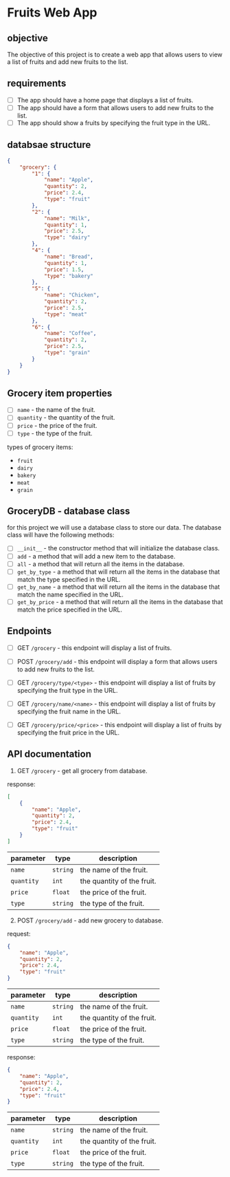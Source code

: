 # Fruits Web App

## objective

The objective of this project is to create a web app that allows users to view a list of fruits and add new fruits to the list.

## requirements

- [ ] The app should have a home page that displays a list of fruits.
- [ ] The app should have a form that allows users to add new fruits to the list.
- [ ] The app should show a fruits by specifying the fruit type in the URL.

## databsae structure

```json
{
    "grocery": {
        "1": {
            "name": "Apple",
            "quantity": 2,
            "price": 2.4,
            "type": "fruit"
        },
        "2": {
            "name": "Milk",
            "quantity": 1,
            "price": 2.5,
            "type": "dairy"
        },
        "4": {
            "name": "Bread",
            "quantity": 1,
            "price": 1.5,
            "type": "bakery"
        },
        "5": {
            "name": "Chicken",
            "quantity": 2,
            "price": 2.5,
            "type": "meat"
        },
        "6": {
            "name": "Coffee",
            "quantity": 2,
            "price": 2.5,
            "type": "grain"
        }
    }
}
```

## Grocery item properties

- [ ] `name` - the name of the fruit.
- [ ] `quantity` - the quantity of the fruit.
- [ ] `price` - the price of the fruit.
- [ ] `type` - the type of the fruit.

types of grocery items:

- `fruit`
- `dairy`
- `bakery`
- `meat`
- `grain`

## GroceryDB - database class

for this project we will use a database class to store our data. The database class will have the following methods:

- [ ] `__init__` - the constructor method that will initialize the database class.
- [ ] `add` - a method that will add a new item to the database.
- [ ] `all` - a method that will return all the items in the database.
- [ ] `get_by_type` - a method that will return all the items in the database that match the type specified in the URL.
- [ ] `get_by_name` - a method that will return all the items in the database that match the name specified in the URL.
- [ ] `get_by_price` - a method that will return all the items in the database that match the price specified in the URL.

## Endpoints

- [ ] GET `/grocery` - this endpoint will display a list of fruits.
- [ ] POST `/grocery/add` - this endpoint will display a form that allows users to add new fruits to the list.
- [ ] GET `/grocery/type/<type>` - this endpoint will display a list of fruits by specifying the fruit type in the URL.
- [ ] GET `/grocery/name/<name>` - this endpoint will display a list of fruits by specifying the fruit name in the URL.
- [ ] GET `/grocery/price/<price>` - this endpoint will display a list of fruits by specifying the fruit price in the URL.


## API documentation

1. GET `/grocery` - get all grocery from database.

response:

```json
[
    {
        "name": "Apple",
        "quantity": 2,
        "price": 2.4,
        "type": "fruit"
    }
]
```

| parameter | type | description |
| --- | --- | --- |
| `name` | `string` | the name of the fruit. |
| `quantity` | `int` | the quantity of the fruit. |
| `price` | `float` | the price of the fruit. |
| `type` | `string` | the type of the fruit. |

2. POST `/grocery/add` - add new grocery to database.

request:

```json
{
    "name": "Apple",
    "quantity": 2,
    "price": 2.4,
    "type": "fruit"
}
```

| parameter | type | description |
| --- | --- | --- |
| `name` | `string` | the name of the fruit. |
| `quantity` | `int` | the quantity of the fruit. |
| `price` | `float` | the price of the fruit. |
| `type` | `string` | the type of the fruit. |

response:

```json
{
    "name": "Apple",
    "quantity": 2,
    "price": 2.4,
    "type": "fruit"
}
```

| parameter | type | description |
| --- | --- | --- |
| `name` | `string` | the name of the fruit. |
| `quantity` | `int` | the quantity of the fruit. |
| `price` | `float` | the price of the fruit. |
| `type` | `string` | the type of the fruit. |
